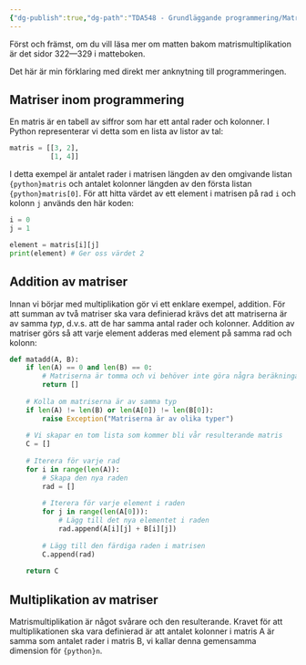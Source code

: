 ```yaml
---
{"dg-publish":true,"dg-path":"TDA548 - Grundläggande programmering/Matrismultiplikation för labb 2.md","permalink":"/TDA548 - Grundläggande programmering/Matrismultiplikation för labb 2/"}
---
```


Först och främst, om du vill läsa mer om matten bakom matrismultiplikation är det sidor 322—329 i matteboken.

Det här är min förklaring med direkt mer anknytning till programmeringen.

## Matriser inom programmering

En matris är en tabell av siffror som har ett antal rader och kolonner. I Python representerar vi detta som en lista av listor av tal:

```python
matris = [[3, 2],
          [1, 4]]
```

I detta exempel är antalet rader i matrisen längden av den omgivande listan `{python}matris` och antalet kolonner längden av den första listan `{python}matris[0]`.
För att hitta värdet av ett element i matrisen på rad `i` och kolonn `j` används den här koden:

```python
i = 0
j = 1

element = matris[i][j]
print(element) # Ger oss värdet 2
```

## Addition av matriser

Innan vi börjar med multiplikation gör vi ett enklare exempel, addition.
För att summan av två matriser ska vara definierad krävs det att matriserna är av samma *typ*, d.v.s. att de har samma antal rader och kolonner.
Addition av matriser görs så att varje element adderas med element på samma rad och kolonn:

```python
def matadd(A, B):
    if len(A) == 0 and len(B) == 0:
	    # Matriserna är tomma och vi behöver inte göra några beräkningar
        return []
    
	# Kolla om matriserna är av samma typ
	if len(A) != len(B) or len(A[0]) != len(B[0]):
		raise Exception("Matriserna är av olika typer")
	
	# Vi skapar en tom lista som kommer bli vår resulterande matris
	C = []
	
	# Iterera för varje rad
	for i in range(len(A)):
	    # Skapa den nya raden
	    rad = []
	    
	    # Iterera för varje element i raden
	    for j in range(len(A[0])):
		    # Lägg till det nya elementet i raden
		    rad.append(A[i][j] + B[i][j])
		
		# Lägg till den färdiga raden i matrisen
		C.append(rad)
	
	return C
```

## Multiplikation av matriser

Matrismultiplikation är något svårare och den resulterande. Kravet för att multiplikationen ska vara definierad är att antalet kolonner i matris A är samma som antalet rader i matris B, vi kallar denna gemensamma dimension för `{python}n`.

